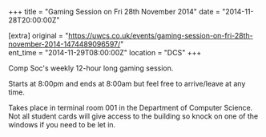+++
title = "Gaming Session on Fri 28th November 2014"
date = "2014-11-28T20:00:00Z"

[extra]
original = "https://uwcs.co.uk/events/gaming-session-on-fri-28th-november-2014-1474489096597/"    
ent_time = "2014-11-29T08:00:00Z"
location = "DCS"
+++

Comp Soc's weekly 12-hour long gaming session.

Starts at 8:00pm and ends at 8:00am but feel free to arrive/leave at any time.

Takes place in terminal room 001 in the Department of Computer Science. Not all student cards will give access to the building so knock on one of the windows if you need to be let in.


